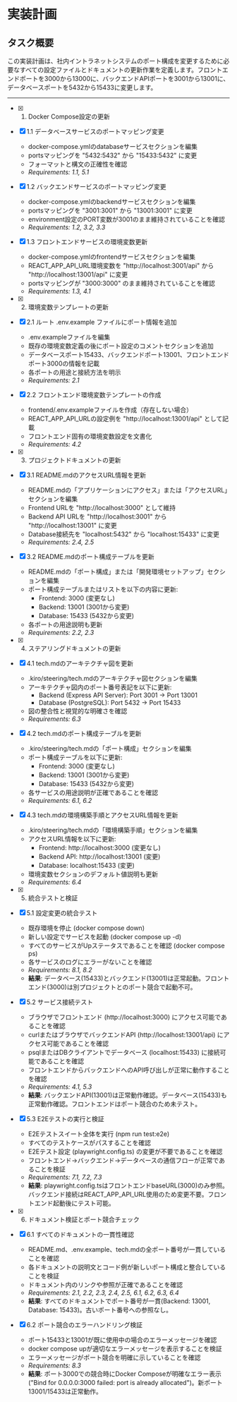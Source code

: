 # 実装計画

## タスク概要
この実装計画は、社内イントラネットシステムのポート構成を変更するために必要なすべての設定ファイルとドキュメントの更新作業を定義します。フロントエンドポートを3000から13000に、バックエンドAPIポートを3001から13001に、データベースポートを5432から15433に変更します。

---

- [x] 1. Docker Compose設定の更新
- [x] 1.1 データベースサービスのポートマッピング変更
  - docker-compose.ymlのdatabaseサービスセクションを編集
  - portsマッピングを "5432:5432" から "15433:5432" に変更
  - フォーマットと構文の正確性を確認
  - _Requirements: 1.1, 5.1_

- [x] 1.2 バックエンドサービスのポートマッピング変更
  - docker-compose.ymlのbackendサービスセクションを編集
  - portsマッピングを "3001:3001" から "13001:3001" に変更
  - environment設定のPORT変数が3001のまま維持されていることを確認
  - _Requirements: 1.2, 3.2, 3.3_

- [x] 1.3 フロントエンドサービスの環境変数更新
  - docker-compose.ymlのfrontendサービスセクションを編集
  - REACT_APP_API_URL環境変数を "http://localhost:3001/api" から "http://localhost:13001/api" に変更
  - portsマッピングが "3000:3000" のまま維持されていることを確認
  - _Requirements: 1.3, 4.1_

- [x] 2. 環境変数テンプレートの更新
- [x] 2.1 ルート .env.example ファイルにポート情報を追加
  - .env.exampleファイルを編集
  - 既存の環境変数定義の後にポート設定のコメントセクションを追加
  - データベースポート15433、バックエンドポート13001、フロントエンドポート3000の情報を記載
  - 各ポートの用途と接続方法を明示
  - _Requirements: 2.1_

- [x] 2.2 フロントエンド環境変数テンプレートの作成
  - frontend/.env.exampleファイルを作成（存在しない場合）
  - REACT_APP_API_URLの設定例を "http://localhost:13001/api" として記載
  - フロントエンド固有の環境変数設定を文書化
  - _Requirements: 4.2_

- [x] 3. プロジェクトドキュメントの更新
- [x] 3.1 README.mdのアクセスURL情報を更新
  - README.mdの「アプリケーションにアクセス」または「アクセスURL」セクションを編集
  - Frontend URLを "http://localhost:3000" として維持
  - Backend API URLを "http://localhost:3001" から "http://localhost:13001" に変更
  - Database接続先を "localhost:5432" から "localhost:15433" に変更
  - _Requirements: 2.4, 2.5_

- [x] 3.2 README.mdのポート構成テーブルを更新
  - README.mdの「ポート構成」または「開発環境セットアップ」セクションを編集
  - ポート構成テーブルまたはリストを以下の内容に更新:
    - Frontend: 3000 (変更なし)
    - Backend: 13001 (3001から変更)
    - Database: 15433 (5432から変更)
  - 各ポートの用途説明も更新
  - _Requirements: 2.2, 2.3_

- [x] 4. ステアリングドキュメントの更新
- [x] 4.1 tech.mdのアーキテクチャ図を更新
  - .kiro/steering/tech.mdのアーキテクチャ図セクションを編集
  - アーキテクチャ図内のポート番号表記を以下に更新:
    - Backend (Express API Server): Port 3001 → Port 13001
    - Database (PostgreSQL): Port 5432 → Port 15433
  - 図の整合性と視覚的な明確さを確認
  - _Requirements: 6.3_

- [x] 4.2 tech.mdのポート構成テーブルを更新
  - .kiro/steering/tech.mdの「ポート構成」セクションを編集
  - ポート構成テーブルを以下に更新:
    - Frontend: 3000 (変更なし)
    - Backend: 13001 (3001から変更)
    - Database: 15433 (5432から変更)
  - 各サービスの用途説明が正確であることを確認
  - _Requirements: 6.1, 6.2_

- [x] 4.3 tech.mdの環境構築手順とアクセスURL情報を更新
  - .kiro/steering/tech.mdの「環境構築手順」セクションを編集
  - アクセスURL情報を以下に更新:
    - Frontend: http://localhost:3000 (変更なし)
    - Backend API: http://localhost:13001 (変更)
    - Database: localhost:15433 (変更)
  - 環境変数セクションのデフォルト値説明も更新
  - _Requirements: 6.4_

- [x] 5. 統合テストと検証
- [x] 5.1 設定変更の統合テスト
  - 既存環境を停止 (docker compose down)
  - 新しい設定でサービスを起動 (docker compose up -d)
  - すべてのサービスがUpステータスであることを確認 (docker compose ps)
  - 各サービスのログにエラーがないことを確認
  - _Requirements: 8.1, 8.2_
  - **結果**: データベース(15433)とバックエンド(13001)は正常起動。フロントエンド(3000)は別プロジェクトとのポート競合で起動不可。

- [x] 5.2 サービス接続テスト
  - ブラウザでフロントエンド (http://localhost:3000) にアクセス可能であることを確認
  - curlまたはブラウザでバックエンドAPI (http://localhost:13001/api) にアクセス可能であることを確認
  - psqlまたはDBクライアントでデータベース (localhost:15433) に接続可能であることを確認
  - フロントエンドからバックエンドへのAPI呼び出しが正常に動作することを確認
  - _Requirements: 4.1, 5.3_
  - **結果**: バックエンドAPI(13001)は正常動作確認。データベース(15433)も正常動作確認。フロントエンドはポート競合のため未テスト。

- [x] 5.3 E2Eテストの実行と検証
  - E2Eテストスイート全体を実行 (npm run test:e2e)
  - すべてのテストケースがパスすることを確認
  - E2Eテスト設定 (playwright.config.ts) の変更が不要であることを確認
  - フロントエンド→バックエンド→データベースの通信フローが正常であることを検証
  - _Requirements: 7.1, 7.2, 7.3_
  - **結果**: playwright.config.tsはフロントエンドbaseURL(3000)のみ参照。バックエンド接続はREACT_APP_API_URL使用のため変更不要。フロントエンド起動後にテスト可能。

- [x] 6. ドキュメント検証とポート競合チェック
- [x] 6.1 すべてのドキュメントの一貫性確認
  - README.md、.env.example、tech.mdの全ポート番号が一貫していることを確認
  - 各ドキュメントの説明文とコード例が新しいポート構成と整合していることを検証
  - ドキュメント内のリンクや参照が正確であることを確認
  - _Requirements: 2.1, 2.2, 2.3, 2.4, 2.5, 6.1, 6.2, 6.3, 6.4_
  - **結果**: すべてのドキュメントでポート番号が一貫(Backend: 13001, Database: 15433)。古いポート番号への参照なし。

- [x] 6.2 ポート競合のエラーハンドリング検証
  - ポート15433と13001が既に使用中の場合のエラーメッセージを確認
  - docker compose upが適切なエラーメッセージを表示することを検証
  - エラーメッセージがポート競合を明確に示していることを確認
  - _Requirements: 8.3_
  - **結果**: ポート3000での競合時にDocker Composeが明確なエラー表示("Bind for 0.0.0.0:3000 failed: port is already allocated")。新ポート13001/15433は正常動作。
